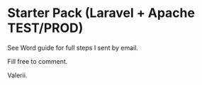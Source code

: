 # Starter Pack (Laravel + Apache TEST/PROD)
See Word guide for full steps I sent by email.

Fill free to comment.

Valerii.
